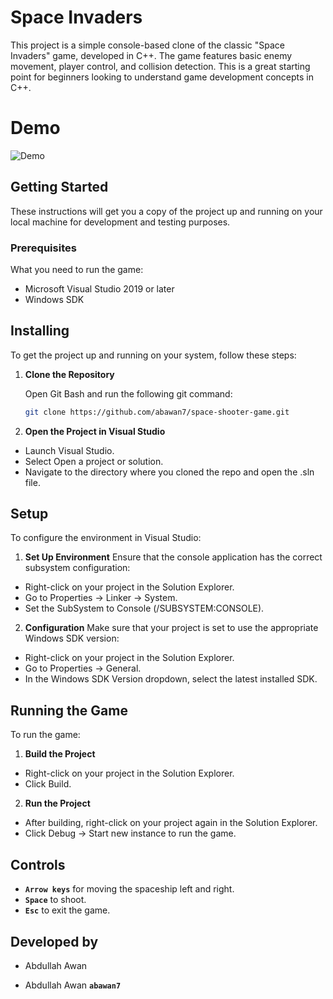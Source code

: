 # Space Invaders

This project is a simple console-based clone of the classic "Space Invaders" game, developed in C++. The game features basic enemy movement, player control, and collision detection. This is a great starting point for beginners looking to understand game development concepts in C++.

# Demo
![Demo](https://github.com/abawan7/space-shooter-game/blob/main/Demp.gif)
## Getting Started

These instructions will get you a copy of the project up and running on your local machine for development and testing purposes.

### Prerequisites

What you need to run the game:

- Microsoft Visual Studio 2019 or later
- Windows SDK

## Installing

To get the project up and running on your system, follow these steps:

1. **Clone the Repository**
   
   Open Git Bash and run the following git command:

   ```bash
   git clone https://github.com/abawan7/space-shooter-game.git

2. **Open the Project in Visual Studio**

- Launch Visual Studio.
- Select Open a project or solution.
- Navigate to the directory where you cloned the repo and open the .sln file.

## Setup

To configure the environment in Visual Studio:

1. **Set Up Environment** Ensure that the console application has the correct subsystem configuration:
- Right-click on your project in the Solution Explorer.
- Go to Properties -> Linker -> System.
- Set the SubSystem to Console (/SUBSYSTEM:CONSOLE).
2. **Configuration** Make sure that your project is set to use the appropriate Windows SDK version:
- Right-click on your project in the Solution Explorer.
- Go to Properties -> General.
- In the Windows SDK Version dropdown, select the latest installed SDK.



## Running the Game

To run the game:

1. **Build the Project**
- Right-click on your project in the Solution Explorer.
- Click Build.
2. **Run the Project**
- After building, right-click on your project again in the Solution Explorer.
- Click Debug -> Start new instance to run the game.


## Controls
- **`Arrow keys`** for moving the spaceship left and right.
- **`Space`** to shoot.
- **`Esc`** to exit the game.

## Developed by

* Abdullah Awan

- Abdullah Awan **`abawan7`**

